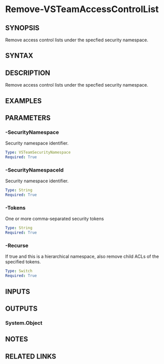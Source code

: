 


# Remove-VSTeamAccessControlList

## SYNOPSIS

Remove access control lists under the specfied security namespace.

## SYNTAX

## DESCRIPTION

Remove access control lists under the specfied security namespace.

## EXAMPLES

## PARAMETERS

### -SecurityNamespace

Security namespace identifier.

```yaml
Type: VSTeamSecurityNamespace
Required: True
```

### -SecurityNamespaceId

Security namespace identifier.

```yaml
Type: String
Required: True
```

### -Tokens

One or more comma-separated security tokens

```yaml
Type: String
Required: True
```

### -Recurse

If true and this is a hierarchical namespace, also remove child ACLs of the specified tokens.

```yaml
Type: Switch
Required: True
```

## INPUTS

## OUTPUTS

### System.Object

## NOTES

## RELATED LINKS
